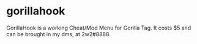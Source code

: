 # gorillahook
GorillaHook is a working Cheat/Mod Menu for Gorilla Tag. It costs $5 and can be brought in my dms, at 2w2#8888.
